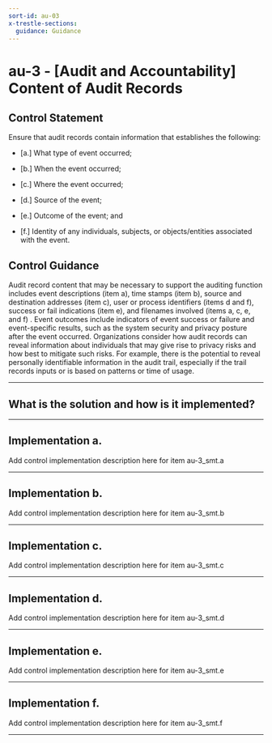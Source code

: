 ```yaml
---
sort-id: au-03
x-trestle-sections:
  guidance: Guidance
---
```


# au-3 - \[Audit and Accountability\] Content of Audit Records

## Control Statement

Ensure that audit records contain information that establishes the following:

- \[a.\] What type of event occurred;

- \[b.\] When the event occurred;

- \[c.\] Where the event occurred;

- \[d.\] Source of the event;

- \[e.\] Outcome of the event; and

- \[f.\] Identity of any individuals, subjects, or objects/entities associated with the event.

## Control Guidance

Audit record content that may be necessary to support the auditing function includes event descriptions (item a), time stamps (item b), source and destination addresses (item c), user or process identifiers (items d and f), success or fail indications (item e), and filenames involved (items a, c, e, and f) . Event outcomes include indicators of event success or failure and event-specific results, such as the system security and privacy posture after the event occurred. Organizations consider how audit records can reveal information about individuals that may give rise to privacy risks and how best to mitigate such risks. For example, there is the potential to reveal personally identifiable information in the audit trail, especially if the trail records inputs or is based on patterns or time of usage.

______________________________________________________________________

## What is the solution and how is it implemented?

<!-- Please leave this section blank and enter implementation details in the parts below. -->

______________________________________________________________________

## Implementation a.

Add control implementation description here for item au-3_smt.a

______________________________________________________________________

## Implementation b.

Add control implementation description here for item au-3_smt.b

______________________________________________________________________

## Implementation c.

Add control implementation description here for item au-3_smt.c

______________________________________________________________________

## Implementation d.

Add control implementation description here for item au-3_smt.d

______________________________________________________________________

## Implementation e.

Add control implementation description here for item au-3_smt.e

______________________________________________________________________

## Implementation f.

Add control implementation description here for item au-3_smt.f

______________________________________________________________________
